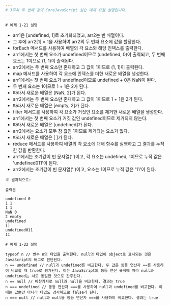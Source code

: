 ```yaml
---
# 3주차 두 번째 강의 CoreJavaScript 실습 예제 요점 설명입니다. 
---
```


```
# 예제 1-21 설명
```

- arr1은 [undefined, 1]로 초기화되었고, arr2는 빈 배열이다.
- 그 후에 arr2[1] = 1을 사용하여 arr2의 두 번째 요소에 값을 할당한다.
- forEach 메서드를 사용하여 배열의 각 요소와 해당 인덱스를 출력한다.
- arr1에서는 첫 번째 요소가 undefined이므로 (undefined, 0)이 출력되고, 두 번째 요소는 1이므로 (1, 1)이 출력된다. 
- arr2에서는 두 번째 요소만 존재하고 그 값이 1이므로 (1, 1)이 출력된다.
- map 메서드를 사용하여 각 요소에 인덱스를 더한 새로운 배열을 생성한다. 
- arr1에서는 첫 번째 요소가 undefined이므로 undefined + 0은 NaN이 된다.
- 두 번째 요소는 1이므로 1 + 1은 2가 된다.
- 따라서 새로운 배열은 [NaN, 2]가 된다.
- arr2에서는 두 번째 요소만 존재하고 그 값이 1이므로 1 + 1은 2가 된다. 
- 따라서 새로운 배열은 [empty, 2]가 된다.
- filter 메서드를 사용하여 각 요소가 거짓인 요소를 제거한 새로운 배열을 생성한다.
- arr1에서는 첫 번째 요소가 거짓 값인 undefined이므로 제거되지 않는다.
- 따라서 새로운 배열은 [undefined]가 된다.
- arr2에서는 요소가 모두 참 값인 1이므로 제거되는 요소가 없다. 
- 따라서 새로운 배열은 [ ]가 된다.
- reduce 메서드를 사용하여 배열의 각 요소에 대해 함수를 실행하고 그 결과를 누적한 값을 반환한다.
- arr1에서는 초기값이 빈 문자열('')이고, 각 요소는 undefined, 1이므로 누적 값은 'undefined011'이 된다.
- arr2에서는 초기값이 빈 문자열('')이고, 요소는 1이므로 누적 값은 '11'이 된다.
```
※ 결과적으로:

출력은

undefined 0
1 1
1 1
NaN 0
2 empty
undefined
[]
undefined011
11
```

```
# 예제 1-22 설명

typeof n // 변수 n의 타입을 출력한다. null의 타입이 object로 표시되는 것은 JavaScript의 버그로 판단된다.
n == undefined // null과 undefined를 비교한다. 두 값은 동등 연산자 ==를 사용하여 비교할 때 true로 평가된다. 이는 JavaScript의 동등 연산 규칙에 따라 null과 undefined는 서로 동일한 것으로 간주된다.
n == null // 마찬가지로 null과 null을 비교한다. 결과는 true
n === undefined // 동등 연산자 ===를 사용하여 null과 undefined를 비교한다. 이 때는 값뿐만 아니라 타입도 검사하므로 false가 된다.
n === null // null과 null을 동등 연산자 ===를 사용하여 비교한다. 결과는 true
```
